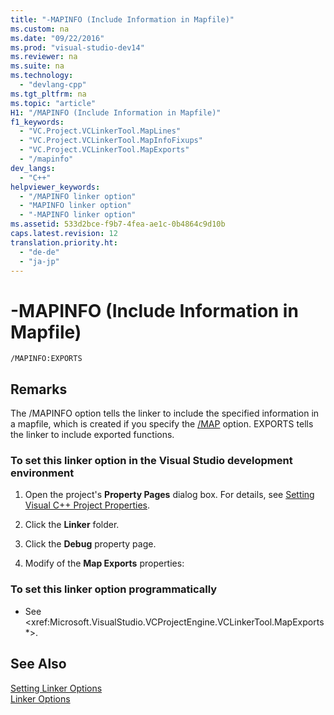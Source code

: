 ```yaml
---
title: "-MAPINFO (Include Information in Mapfile)"
ms.custom: na
ms.date: "09/22/2016"
ms.prod: "visual-studio-dev14"
ms.reviewer: na
ms.suite: na
ms.technology: 
  - "devlang-cpp"
ms.tgt_pltfrm: na
ms.topic: "article"
H1: "/MAPINFO (Include Information in Mapfile)"
f1_keywords: 
  - "VC.Project.VCLinkerTool.MapLines"
  - "VC.Project.VCLinkerTool.MapInfoFixups"
  - "VC.Project.VCLinkerTool.MapExports"
  - "/mapinfo"
dev_langs: 
  - "C++"
helpviewer_keywords: 
  - "/MAPINFO linker option"
  - "MAPINFO linker option"
  - "-MAPINFO linker option"
ms.assetid: 533d2bce-f9b7-4fea-ae1c-0b4864c9d10b
caps.latest.revision: 12
translation.priority.ht: 
  - "de-de"
  - "ja-jp"
---
```

# -MAPINFO (Include Information in Mapfile)
```  
/MAPINFO:EXPORTS  
```  
  
## Remarks  
 The /MAPINFO option tells the linker to include the specified information in a mapfile, which is created if you specify the [/MAP](../vs140/-map--generate-mapfile-.md) option.  EXPORTS tells the linker to include exported functions.  
  
### To set this linker option in the Visual Studio development environment  
  
1.  Open the project's **Property Pages** dialog box. For details, see [Setting Visual C++ Project Properties](../vs140/working-with-project-properties.md).  
  
2.  Click the **Linker** folder.  
  
3.  Click the **Debug** property page.  
  
4.  Modify of the **Map Exports** properties:  
  
### To set this linker option programmatically  
  
-   See \<xref:Microsoft.VisualStudio.VCProjectEngine.VCLinkerTool.MapExports*>.  
  
## See Also  
 [Setting Linker Options](../vs140/setting-linker-options.md)   
 [Linker Options](../vs140/linker-options.md)